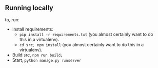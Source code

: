 ## Running locally

to, run:

- Install requirements: 
    - `pip install -r requirements.txt` (you almost certainly want to do this in a virtualenv).
    - `cd src; npm install` (you almost certainly want to do this in a virtualenv).
- Build src, `npm run build;`
- Start, `python manage.py runserver`

